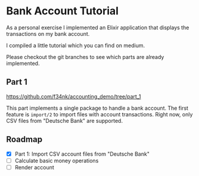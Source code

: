 # Bank Account Tutorial

As a personal exercise I implemented an Elixir application that displays the transactions on my bank account.

I compiled a little tutorial which you can find on medium.

Please checkout the git branches to see which parts are already implemented.

## Part 1

https://github.com/f34nk/accounting_demo/tree/part_1

This part implements a single package to handle a bank account.
The first feature is `import/2` to import files with account transactions.
Right now, only CSV files from "Deutsche Bank" are supported.

## Roadmap

- [x] Part 1: Import CSV account files from "Deutsche Bank"
- [ ] Calculate basic money operations
- [ ] Render account